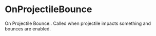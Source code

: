 # OnProjectileBounce

On Projectile Bounce:. Called when projectile impacts something and bounces are enabled.

